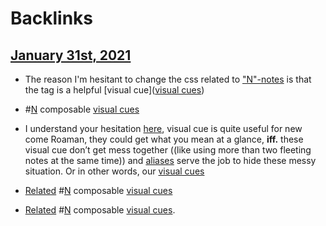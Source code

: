 
# Backlinks
## [January 31st, 2021](<January 31st, 2021.md>)
- The reason I'm hesitant to change the css related to ["N"-notes](<"N"-notes.md>) is that the tag is a helpful [visual cue]([visual cues](<visual cues.md>))

- #[N](<N.md>) composable [visual cues](<visual cues.md>)

- I understand your hesitation [here](((Z4Z2VoSX-))), visual cue is quite useful for new come Roaman, they could get what you mean at a glance, **iff.** these visual cue don’t get mess together ((like using more than two fleeting notes at the same time)) and [aliases](<aliases.md>) serve the job to hide these messy situation. Or in other words, our [visual cues](<visual cues.md>)

- [Related](<Related.md>) #[N](<N.md>) composable [visual cues](<visual cues.md>)

- [Related](<Related.md>) #[N](<N.md>) composable [visual cues](<visual cues.md>).

